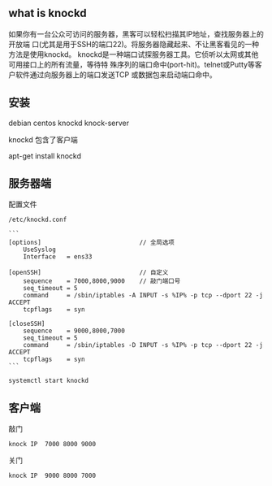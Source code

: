 ## what is knockd

如果你有一台公众可访问的服务器，黑客可以轻松扫描其IP地址，查找服务器上的开放端
口(尤其是用于SSH的端口22)。将服务器隐藏起来、不让黑客看见的一种方法是使用knockd。
knockd是一种端口试探服务器工具。它侦听以太网或其他可用接口上的所有流量，等待特
殊序列的端口命中(port-hit)。telnet或Putty等客户软件通过向服务器上的端口发送TCP
或数据包来启动端口命中。

## 安装

debian                          centos
knockd                          knock-server

knockd 包含了客户端

apt-get install knockd

## 服务器端

配置文件

    /etc/knockd.conf

    ```
    [options]                           // 全局选项
        UseSyslog
        Interface   = ens33
        
    [openSSH]                           // 自定义
        sequence    = 7000,8000,9000    // 敲门端口号
        seq_timeout = 5
        command     = /sbin/iptables -A INPUT -s %IP% -p tcp --dport 22 -j ACCEPT
        tcpflags    = syn
        
    [closeSSH]
        sequence    = 9000,8000,7000
        seq_timeout = 5
        command     = /sbin/iptables -D INPUT -s %IP% -p tcp --dport 22 -j ACCEPT
        tcpflags    = syn
    ```

    systemctl start knockd

## 客户端

敲门

    knock IP  7000 8000 9000

关门

    knock IP  9000 8000 7000
